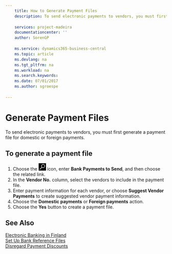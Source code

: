 ```yaml
---
    title: How to Generate Payment Files
    description: To send electronic payments to vendors, you must first generate a payment file for domestic or foreign payments.

    services: project-madeira 
    documentationcenter: ''
    author: SorenGP

    ms.service: dynamics365-business-central
    ms.topic: article
    ms.devlang: na
    ms.tgt_pltfrm: na
    ms.workload: na
    ms.search.keywords:
    ms.date: 07/01/2017
    ms.author: sgroespe

---
```

# Generate Payment Files
To send electronic payments to vendors, you must first generate a payment file for domestic or foreign payments.  

## To generate a payment file  

1.  Choose the ![Search for Page or Report](../../media/ui-search/search_small.png "Search for Page or Report icon") icon, enter **Bank Payments to Send**, and then choose the related link.  
2.  In the **Vendor No.** column, select the vendors to include in the payment file.  
3.  Enter payment information for each vendor, or choose **Suggest Vendor Payments** to create suggested vendor payment information.  
4.  Choose the **Domestic payments** or **Foreign payments** action.  
5.  Choose the **Yes** button to create a payment file.  

## See Also  
 [Electronic Banking in Finland](electronic-banking-in-finland.md)   
 [Set Up Bank Reference Files](how-to-set-up-bank-reference-files.md)   
 [Disregard Payment Discounts](how-to-disregard-payment-discounts.md) 

